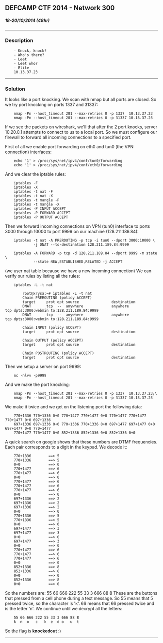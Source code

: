 ## DEFCAMP CTF 2014 - Network 300

##### 18-20/10/2014 (48hr)
___

### Description
```
	- Knock, knock!
	- Who's there?
	- Leet
	- Leet who?
	- Elite
	10.13.37.23
```


___
### Solution

It looks like a port knocking. We scan with nmap but all ports are closed.
So we try port knocking on ports 1337 and 31337:

```
	nmap -Pn --host_timeout 201 --max-retries 0 -p 1337  10.13.37.23
	nmap -Pn --host_timeout 201 --max-retries 0 -p 31337 10.13.37.23
```

If we see the packets on wireshark, we'll that after the 2 port knocks, server
10.20.0.1 attempts to connect to us to a local port. So we must configure our 
firewall to forward all incoming connections to a specified port.

First of all we enable port forwarding on eth0 and tun0 (the VPN connection) 
interfaces:
```
	echo '1' > /proc/sys/net/ipv4/conf/tun0/forwarding
	echo '1' > /proc/sys/net/ipv4/conf/eth0/forwarding
```

And we clear the iptable rules:
```	
    iptables -F
	iptables -X
	iptables -t nat -F
	iptables -t nat -X
	iptables -t mangle -F
	iptables -t mangle -X
	iptables -P INPUT ACCEPT
	iptables -P FORWARD ACCEPT
	iptables -P OUTPUT ACCEPT
```

Then we forward incoming connections on VPN (tun0) interface to ports 3000 through 
10000 to port 9999 on our machine (128.211.189.84):
```
	iptables -t nat -A PREROUTING -p tcp -i tun0 --dport 3000:10000 \
			 -j DNAT --to-destination 128.211.189.84:9999

	iptables -A FORWARD -p tcp -d 128.211.189.84 --dport 9999 -m state \
			 --state NEW,ESTABLISHED,RELATED -j ACCEPT
```

(we user nat table because we have a new incoming connection)
We can verify our rules by listing all the rules:
```
	iptables -L -t nat
```

```
		root@xrysa:~# iptables -L -t nat
		Chain PREROUTING (policy ACCEPT)
		target     prot opt source               destination         
		DNAT       tcp  --  anywhere             anywhere             tcp dpts:3000:webmin to:128.211.189.84:9999
		DNAT       tcp  --  anywhere             anywhere             tcp dpts:3000:webmin to:128.211.189.84:9999

		Chain INPUT (policy ACCEPT)
		target     prot opt source               destination         

		Chain OUTPUT (policy ACCEPT)
		target     prot opt source               destination         

		Chain POSTROUTING (policy ACCEPT)
		target     prot opt source               destination         
```

Then we setup a server on port 9999:
```
	nc -nlvv -p9999
```


And we make the port knocking:
```
	nmap -Pn --host_timeout 201 --max-retries 0 -p 1337  10.13.37.23;\
	nmap -Pn --host_timeout 201 --max-retries 0 -p 31337 10.13.37.23
```
We make it twice and we get on the listening port the following data:
```	
    770+1336 770+1336 0+0 770+1477 770+1477 0+0 770+1477 770+1477 770+1477 0+0 697+1336 
	697+1336 697+1336 0+0 770+1336 770+1336 0+0 697+1477 697+1477 0+0 697+1477 0+0 770+1477 
	770+1477 770+1477 0+0 852+1336 852+1336 0+0 852+1336 0+0
```

A quick search on google shows that these numbers are DTMF frequencies. Each pair 
corresponds to a digit in the keypad. We decode it:
```
	770+1336		==> 5
	770+1336 		==> 5
	0+0 			==> 0
	770+1477 		==> 6
	770+1477 		==> 6
	0+0 			==> 0
	770+1477 		==> 6
	770+1477 		==> 6
	770+1477 		==> 6
	0+0 			==> 0
	697+1336 		==> 2
	697+1336 		==> 2
	697+1336 		==> 2
	0+0 			==> 0
	770+1336 		==> 5
	770+1336 		==> 5
	0+0 			==> 0
	697+1477 		==> 3
	697+1477 		==> 3
	0+0				==> 0
	697+1477 		==> 3
	0+0 			==> 0
	770+1477 		==> 6
	770+1477 		==> 6
	770+1477 		==> 6
	0+0 			==> 0
	852+1336 		==> 8
	852+1336 		==> 8
	0+0 			==> 0
	852+1336 		==> 8
	0+0				==> 0
```

So the numbers are: 55 66 666 222 55 33 3 666 88 8
These are the buttons that pressed from a cell phone during a text message.
So 55 means that 5 pressed twice, so the character is 'k'. 66 means that 66
pressed twice and is the letter 'n'. We continue until we decrypt all the 
letters:
```
	55 66 666 222 55 33 3 666 88 8
	k  n  o   c   k  e  d o   u  t 
```

So the flag is **knockedout** :)

___
